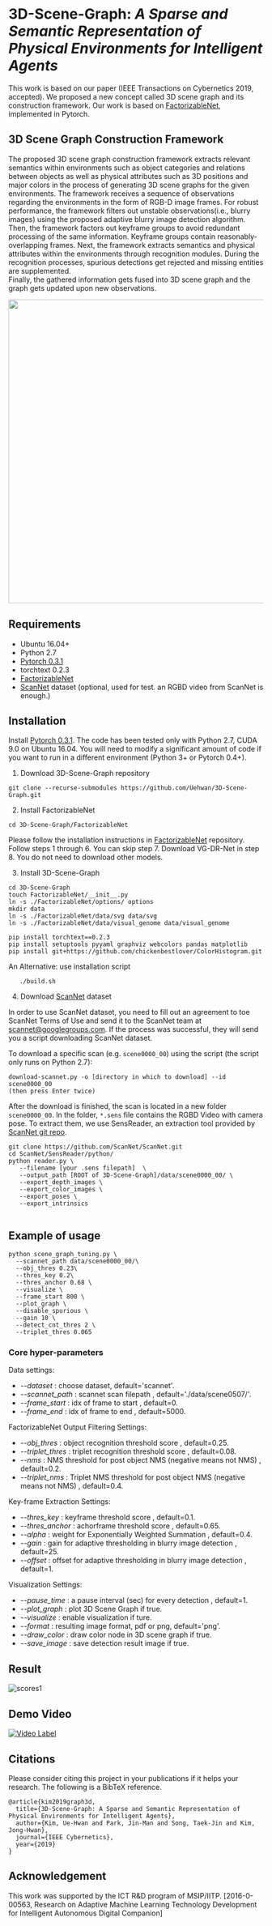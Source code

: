 # 3D-Scene-Graph: *A Sparse and Semantic Representation of Physical Environments for Intelligent Agents*
This work is based on our paper (IEEE Transactions on Cybernetics 2019, accepted). We proposed a new concept called 3D scene graph and its construction framework. Our work is based on [FactorizableNet](https://github.com/yikang-li/FactorizableNet), implemented in Pytorch.

## 3D Scene Graph Construction Framework
The  proposed  3D  scene  graph  construction  framework  extracts  relevant  semantics  within  environments such  as  object categories  and  relations  between  objects  as  well  as  physical attributes 
such as 3D positions and major colors in the process of generating 3D scene graphs for the given environments. The framework receives a sequence of observations regarding the environments in the form of RGB-D image frames. 
For robust performance,  the  framework  filters  out  unstable  observations(i.e., blurry images) 
using the proposed adaptive blurry image detection algorithm. 
Then, the framework factors out keyframe groups  to  avoid  redundant  processing  of  the  same  information. 
Keyframe groups contain reasonably-overlapping frames. Next, the framework extracts semantics and physical attributes 
within the environments through recognition modules. 
During the  recognition  processes,  spurious  detections  get  rejected and  missing  entities  are  supplemented.  
Finally,  the  gathered information gets fused into 3D scene graph and the graph gets updated upon new observations.


<img src="vis_result/fig/3dsg_readme_fig.png" width="600">

## Requirements
* Ubuntu 16.04+
* Python 2.7
* [Pytorch 0.3.1](https://pytorch.org/get-started/previous-versions/) 
* torchtext 0.2.3
* [FactorizableNet](https://github.com/yikang-li/FactorizableNet)
* [ScanNet](http://www.scan-net.org) dataset (optional, used for test. an RGBD video from ScanNet is enough.)

## Installation

Install [Pytorch 0.3.1](https://pytorch.org/get-started/previous-versions/). The code has been tested only with Python 2.7, CUDA 9.0 on Ubuntu 16.04. 
You will need to modify a significant amount of code if you want to run in a different environment (Python 3+ or Pytorch 0.4+).


1. Download 3D-Scene-Graph repository 

```
git clone --recurse-submodules https://github.com/Uehwan/3D-Scene-Graph.git
```
2. Install FactorizableNet
```
cd 3D-Scene-Graph/FactorizableNet
```
Please follow the installation instructions in [FactorizableNet](https://github.com/yikang-li/FactorizableNet) repository.
Follow steps 1 through 6. You can skip step 7. Download VG-DR-Net in step 8. You do not need to download other models.

3. Install 3D-Scene-Graph
```
cd 3D-Scene-Graph
touch FactorizableNet/__init__.py
ln -s ./FactorizableNet/options/ options
mkdir data
ln -s ./FactorizableNet/data/svg data/svg
ln -s ./FactorizableNet/data/visual_genome data/visual_genome
   
pip install torchtext==0.2.3
pip install setuptools pyyaml graphviz webcolors pandas matplotlib 
pip install git+https://github.com/chickenbestlover/ColorHistogram.git
```

An Alternative: use installation script
```
   ./build.sh
```

4. Download [ScanNet](http://www.scan-net.org) dataset

In order to use ScanNet dataset, you need to fill out an agreement to toe ScanNet Terms of Use and send it to the ScanNet team at scannet@googlegroups.com.
If the process was successful, they will send you a script downloading ScanNet dataset.

To download a specific scan (e.g. `scene0000_00`) using the script (the script only runs on Python 2.7):
```
download-scannet.py -o [directory in which to download] --id scene0000_00
(then press Enter twice)
```
After the download is finished, the scan is located in a new folder `scene0000_00`.
In the folder, `*.sens` file contains the RGBD Video with camera pose. 
To extract them, we use SensReader, an extraction tool provided by [ScanNet git repo](https://github.com/ScanNet/ScanNet).

```
git clone https://github.com/ScanNet/ScanNet.git
cd ScanNet/SensReader/python/
python reader.py \
   --filename [your .sens filepath]  \
   --output_path [ROOT of 3D-Scene-Graph]/data/scene0000_00/ \
   --export_depth_images \
   --export_color_images \
   --export_poses \
   --export_intrinsics
    
```


## Example of usage

```
python scene_graph_tuning.py \
  --scannet_path data/scene0000_00/\
  --obj_thres 0.23\
  --thres_key 0.2\
  --thres_anchor 0.68 \
  --visualize \
  --frame_start 800 \
  --plot_graph \
  --disable_spurious \
  --gain 10 \
  --detect_cnt_thres 2 \
  --triplet_thres 0.065
```

### Core hyper-parameters #

Data settings:
* *--dataset <dataset>* : choose dataset, default='scannet'.
* *--scannet_path <scannetpath>* : scannet scan filepath , default='./data/scene0507/'.
* *--frame_start <scannetpath>* : idx of frame to start , default=0.
* *--frame_end <scannetpath>* : idx of frame to end , default=5000.

FactorizableNet Output Filtering Settings:
* *--obj_thres <objthres>* : object recognition threshold score , default=0.25.
* *--triplet_thres <trithres>* : triplet recognition threshold score , default=0.08.
* *--nms <trithres>* : NMS threshold for post object NMS (negative means not NMS) , default=0.2.
* *--triplet_nms <trithres>* : Triplet NMS threshold for post object NMS (negative means not NMS) , default=0.4.


Key-frame Extraction Settings:
* *--thres_key <key>* : keyframe threshold score , default=0.1.
* *--thres_anchor <anchor>* : achorframe threshold score , default=0.65.
* *--alpha <anchor>* : weight for Exponentially Weighted Summation , default=0.4.
* *--gain <anchor>* : gain for adaptive thresholding in blurry image detection , default=25.
* *--offset <anchor>* : offset for adaptive thresholding in blurry image detection , default=1.

Visualization Settings:
* *--pause_time <key>* : a pause interval (sec) for every detection , default=1.
* *--plot_graph <key>* : plot 3D Scene Graph if true.
* *--visualize <key>* : enable visualization if ture.
* *--format <key>* : resulting image format, pdf or png, default='png'.
* *--draw_color <key>* : draw color node in 3D scene graph if true.
* *--save_image <key>* : save detection result image if true.




## Result

![scores1](./vis_result/fig/result.png)


## Demo Video

[![Video Label](http://img.youtube.com/vi/RF4bf7ZlAX4/0.jpg)](https://www.youtube.com/watch?v=RF4bf7ZlAX4)

## Citations

Please consider citing this project in your publications if it helps your research. 
The following is a BibTeX reference. 

```
@article{kim2019graph3d,
  title={3D-Scene-Graph: A Sparse and Semantic Representation of Physical Environments for Intelligent Agents},
  author={Kim, Ue-Hwan and Park, Jin-Man and Song, Taek-Jin and Kim, Jong-Hwan},
  journal={IEEE Cybernetics},
  year={2019}
}
```

## Acknowledgement
This work was supported by the ICT R&D program
of MSIP/IITP. [2016-0-00563, Research on Adaptive Machine
Learning Technology Development for Intelligent Autonomous
Digital Companion]
